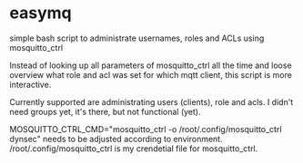 # easymq
simple bash script to administrate usernames, roles and ACLs using mosquitto_ctrl

Instead of looking up all parameters of mosquitto_ctrl all the time and loose overview what role and acl was set for which mqtt client, this script is more interactive.

Currently supported are administrating users (clients), role and acls. I didn't need groups yet, it's there, but not functional (yet).

MOSQUITTO_CTRL_CMD="mosquitto_ctrl -o /root/.config/mosquitto_ctrl dynsec" needs to be adjusted according to environment. /root/.config/mosquitto_ctrl is my crendetial file for mosquitto_ctrl.
